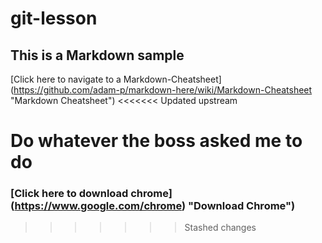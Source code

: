 # git-lesson
## This is a Markdown sample
[Click here to navigate to a Markdown-Cheatsheet] (https://github.com/adam-p/markdown-here/wiki/Markdown-Cheatsheet "Markdown Cheatsheet")
<<<<<<< Updated upstream


Do whatever the boss asked me to do
=======
### [Click here to download chrome] (https://www.google.com/chrome) "Download Chrome")
>>>>>>> Stashed changes
